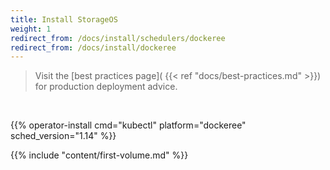 ```yaml
---
title: Install StorageOS
weight: 1
redirect_from: /docs/install/schedulers/dockeree
redirect_from: /docs/install/dockeree
---
```


> Visit the [best practices page](
> {{< ref "docs/best-practices.md" >}}) for production
> deployment advice.

&nbsp;

{{% operator-install cmd="kubectl" platform="dockeree" sched_version="1.14" %}}

{{% include "content/first-volume.md" %}}
